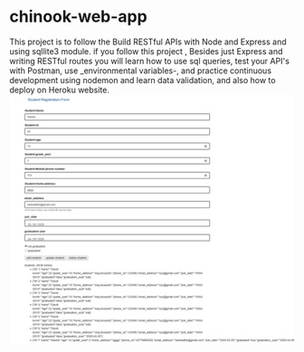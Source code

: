 # chinook-web-app

This project is to follow the Build RESTful APIs with Node and Express and using sqllite3 module. if you follow this project , Besides just Express and writing RESTful routes you will learn how to use sql queries, test your API's with Postman, use \_environmental variables-, and practice continuous development using nodemon and learn data validation, and also how to deploy on Heroku website.
![Image description](https://github.com/Rashaali84/students-catalog-portal/blob/master/students.png)
